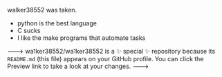 walker38552 was taken.
- python is the best language
- C sucks
- I like the make programs that automate tasks

--->
wa1ker38552/wa1ker38552 is a ✨ special ✨ repository because its `README.md` (this file) appears on your GitHub profile.
You can click the Preview link to take a look at your changes.
--->
